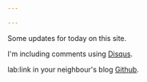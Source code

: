 ```yaml
---

---
```


Some updates for today on this site.

I'm including comments using [Disqus](http://www.disqus.com).

lab:link in your neighbour's blog [Github](http://www.tonywwjd1.github.io).

